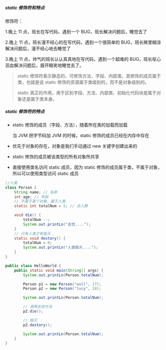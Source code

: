 ##### static 修饰符和特点

修饰符：

1.晚上 11 点，班长在写代码，遇到一个 BUG，班长解决问题后，睡觉去了

2.晚上 11 点，班长漫不经心的在写代码，遇到一个很简单的 BUG，班长稀里糊涂解决问题后，漫不经心地去睡觉了

3.晚上 11 点，帅气的班长认认真真地在写代码，遇到一个超难的 BUG，班长呕心沥血解决问题后，眉开眼笑地睡觉去了。

> static 修饰符表示静态的，可修饰方法、字段、内部类，其修饰的成员属于类，也就是说 static 修饰的资源属于类级别的，而不是对象级别的。
>
> static 真正的作用，用于区别字段、方法、内部类、初始化代码块是属于对象还是属于类本身。

##### static 修饰符的特点

- static 修饰的成员（字段、方法），随着所在类的加载而加载

  当 JVM 把字节码加 JVM 的时候，static 修饰的成员已经在内存中存在

- 优先于对象的存在，对象是我们手动通过 new 关键字创建出来的

- static 修饰的成员被该类型的所有对象所共享

- 直接使用类名访问 static 成员，因为 static 修饰的成员属于类，不属于对象，所以可以使用类型访问 static 成员

```java
//人类
class Person {
    String name; // 名称
    int age; // 年龄
    // 不属于某个对象，属于人类
    static int totalNum = 5; // 总人数

    void die() {
        totalNum --;
        System.out.printLn("去世....");
    }
    // 只有人类才有毁灭
    static void destory() {
        totalNum = 0;
        System.out.printLn("人类毁灭....");
    }
}

public class HelloWorld {
    public static void main(String[] args) {
        System.out.printLn(Person.totalNum);

        Person p1 = new Person("wull", 17);
        Person p2 = new Person("lucy", 18);

        System.out.printLn(Person.totalNum);

        // 调用去世方法
        p2.die();

        // 毁灭
        p2.destory();

        System.out.printLn(Person.totalNum);
    }
}
```

